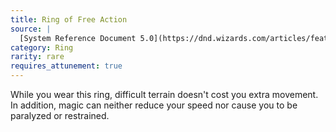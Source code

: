 ```yaml
---
title: Ring of Free Action
source: |
  [System Reference Document 5.0](https://dnd.wizards.com/articles/features/systems-reference-document-srd)
category: Ring
rarity: rare
requires_attunement: true
---
```


While you wear this ring, difficult terrain doesn't cost you extra movement. In addition, magic can neither reduce your speed nor cause you to be paralyzed or restrained.
